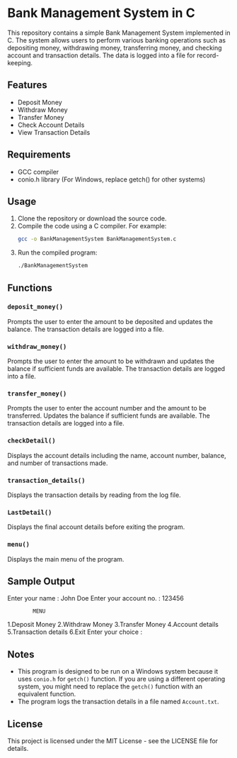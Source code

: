 # Bank Management System in C

This repository contains a simple Bank Management System implemented in C. The system allows users to perform various banking operations such as depositing money, withdrawing money, transferring money, and checking account and transaction details. The data is logged into a file for record-keeping.

## Features

- Deposit Money
- Withdraw Money
- Transfer Money
- Check Account Details
- View Transaction Details

## Requirements

- GCC compiler
- conio.h library (For Windows, replace getch() for other systems)

## Usage

1. Clone the repository or download the source code.
2. Compile the code using a C compiler. For example:
    ```sh
    gcc -o BankManagementSystem BankManagementSystem.c
    ```
3. Run the compiled program:
    ```sh
    ./BankManagementSystem
    ```

## Functions

### `deposit_money()`
Prompts the user to enter the amount to be deposited and updates the balance. The transaction details are logged into a file.

### `withdraw_money()`
Prompts the user to enter the amount to be withdrawn and updates the balance if sufficient funds are available. The transaction details are logged into a file.

### `transfer_money()`
Prompts the user to enter the account number and the amount to be transferred. Updates the balance if sufficient funds are available. The transaction details are logged into a file.

### `checkDetail()`
Displays the account details including the name, account number, balance, and number of transactions made.

### `transaction_details()`
Displays the transaction details by reading from the log file.

### `LastDetail()`
Displays the final account details before exiting the program.

### `menu()`
Displays the main menu of the program.

## Sample Output

Enter your name :
John Doe
Enter your account no. :
123456

            MENU
1.Deposit Money
2.Withdraw Money
3.Transfer Money
4.Account details
5.Transaction details
6.Exit
Enter your choice :



## Notes

- This program is designed to be run on a Windows system because it uses `conio.h` for `getch()` function. If you are using a different operating system, you might need to replace the `getch()` function with an equivalent function.
- The program logs the transaction details in a file named `Account.txt`.

## License

This project is licensed under the MIT License - see the LICENSE file for details.
